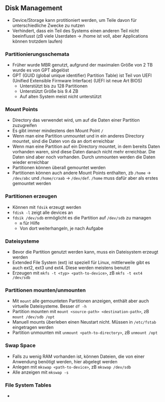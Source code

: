 ## Disk Management

- Device/Storage kann protitioniert werden, um Teile davon für unterschiedliche Zwecke zu nutzen
- Verhindert, dass ein Teil des Systems einen anderen Teil nicht beeinflusst (zB viele Userdaten -> /home ist voll, aber Applications können trotzdem laufen)

### Partitionierungsschemata

- Früher wurde MBR genutzt, aufgrund der maximalen Größe von 2 TB wurde es von GPT abgelöst
- GPT (GUID (global unique identifier) Partition Table) ist Teil von UEFI (Unified Extensible Firmware Interface) (UEFI ist neue Art BIOS)
  - Unterstützt bis zu 128 Partitionen
  - Unterstützt Größe bis 9.4 ZB
  - Auf alten System meist nicht unterstützt

### Mount Points

- Directory das verwendet wird, um auf die Daten einer Partition zuzugreifen
- Es gibt immer mindestens den Mount Point ``/``
- Wenn man eine Partition unmountet und in ein anderes Directory mountet, sind die Daten von da an dort erreichbar
- Wenn man eine Partition auf ein Directory mountet, in dem bereits Daten vorhanden waren, sind diese Daten danach nicht mehr erreichbar. Die Daten sind aber noch vorhanden. Durch unmounten werden die Daten wieder erreichbar
- Partitionen können überall gemountet werden
- Partitionen können auch andere Mount Points enthalten, zb ``/home`` -> ``/dev/abc`` und ``/home/craab`` -> ``/dev/def``. ``/home`` muss dafür aber als erstes gemountet werden

### Partitionen erzeugen

- Können mit ``fdsik`` erzeugt werden
- ``fdisk -l`` zeigt alle devices an
- ``fdsik /dev/sdb`` ermöglicht es die Partition auf ``/dev/sdb`` zu managen
  - ``m`` für Hilfe
  - Von dort weiterhangeln, je nach Aufgabe

### Dateisysteme

- Bevor die Partition genutzt werden kann, muss ein Dateisystem erzeugt werden
- Extended File System (ext) ist speziell für Linux, mittlerweile gibt es auch ext2, ext3 und ext4. Diese werden meistens benutzt
- Erzeugen mit ``mkfs -t <typ> <path-to-device>``, zB ``mkfs -t ext4 /dev/sdb``

### Partitionen mounten/unmounten

- Mit ``mount`` alle gemounteten Partitionen anzeigen, enthält aber auch virtuelle Dateisysteme. Besser ``df -h``
- Partition mounten mit ``mount <source-path> <destination-path>``, zB ``mount /dev/sdb /opt`` 
- Manuell mounts überleben einen Neustart nicht. Müssen in ``/etc/fstab`` eingetragen werden
- Partition unmounten mit ``unmount <path-to-directory>``, zB ``unmount /opt``

### Swap Space

- Falls zu wenig RAM vorhanden ist, können Dateien, die von einer Anwendung benötigt werden, hier abgelegt werden
- Anlegen mit ``mkswap <path-to-device>``, zB ``mkswap /dev/sdb``
- Alle anzeigen mit ``mkswap -s``

### File System Tables

- 
